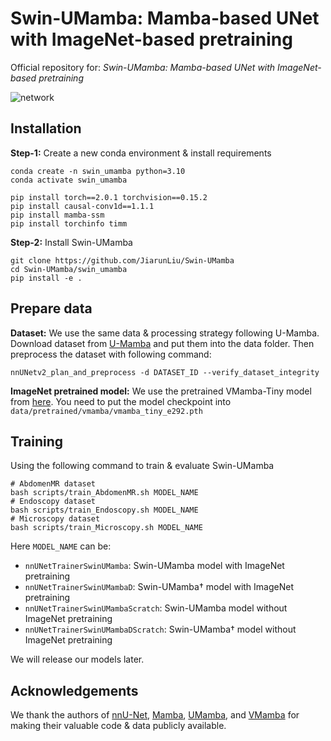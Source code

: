 # Swin-UMamba: Mamba-based UNet with ImageNet-based pretraining

Official repository for: *Swin-UMamba: Mamba-based UNet with ImageNet-based pretraining*

![network](https://github.com/JiarunLiu/Swin-UMamba/blob/main/assets/swin-umamba.png)

## Installation

**Step-1:** Create a new conda environment & install requirements

```shell
conda create -n swin_umamba python=3.10
conda activate swin_umamba

pip install torch==2.0.1 torchvision==0.15.2
pip install causal-conv1d==1.1.1
pip install mamba-ssm
pip install torchinfo timm
```

**Step-2:** Install Swin-UMamba

```shell
git clone https://github.com/JiarunLiu/Swin-UMamba
cd Swin-UMamba/swin_umamba
pip install -e .
```

## Prepare data

**Dataset:**  We use the same data & processing strategy following U-Mamba. Download dataset from [U-Mamba](https://github.com/bowang-lab/U-Mamba) and put them into the data folder. Then preprocess the dataset with following command:

```shell
nnUNetv2_plan_and_preprocess -d DATASET_ID --verify_dataset_integrity
```

**ImageNet pretrained model:** We use the pretrained VMamba-Tiny model from [here](https://drive.google.com/file/d/1ml7nZM-YPYbQurHiodf4dpXHw88dXFfP/view?usp=sharing). You need to put the model checkpoint into `data/pretrained/vmamba/vmamba_tiny_e292.pth`

## Training

Using the following command to train & evaluate Swin-UMamba

```shell
# AbdomenMR dataset
bash scripts/train_AbdomenMR.sh MODEL_NAME
# Endoscopy dataset
bash scripts/train_Endoscopy.sh MODEL_NAME
# Microscopy dataset 
bash scripts/train_Microscopy.sh MODEL_NAME
```

Here  `MODEL_NAME` can be:

- `nnUNetTrainerSwinUMamba`: Swin-UMamba model with ImageNet pretraining
- `nnUNetTrainerSwinUMambaD`: Swin-UMamba$\dagger$  model with ImageNet pretraining
- `nnUNetTrainerSwinUMambaScratch`: Swin-UMamba model without ImageNet pretraining
- `nnUNetTrainerSwinUMambaDScratch`: Swin-UMamba$\dagger$  model without ImageNet pretraining

We will release our models later.

## Acknowledgements

We thank the authors of [nnU-Net](https://github.com/MIC-DKFZ/nnUNet), [Mamba](https://github.com/state-spaces/mamba), [UMamba](https://github.com/bowang-lab/U-Mamba), and [VMamba](https://github.com/MzeroMiko/VMamba) for making their valuable code & data publicly available.
